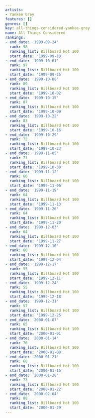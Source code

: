 ```yaml
---
artists:
- Yankee Grey
features: []
genres: []
key: all-things-considered-yankee-grey
name: All Things Considered
rankings:
- end_date: '1999-09-24'
  rank: 98
  ranking_list: Billboard Hot 100
  start_date: '1999-09-18'
- end_date: '1999-10-01'
  rank: 97
  ranking_list: Billboard Hot 100
  start_date: '1999-09-25'
- end_date: '1999-10-08'
  rank: 89
  ranking_list: Billboard Hot 100
  start_date: '1999-10-02'
- end_date: '1999-10-15'
  rank: 87
  ranking_list: Billboard Hot 100
  start_date: '1999-10-09'
- end_date: '1999-10-22'
  rank: 83
  ranking_list: Billboard Hot 100
  start_date: '1999-10-16'
- end_date: '1999-10-29'
  rank: 72
  ranking_list: Billboard Hot 100
  start_date: '1999-10-23'
- end_date: '1999-11-05'
  rank: 71
  ranking_list: Billboard Hot 100
  start_date: '1999-10-30'
- end_date: '1999-11-12'
  rank: 66
  ranking_list: Billboard Hot 100
  start_date: '1999-11-06'
- end_date: '1999-11-19'
  rank: 64
  ranking_list: Billboard Hot 100
  start_date: '1999-11-13'
- end_date: '1999-11-26'
  rank: 64
  ranking_list: Billboard Hot 100
  start_date: '1999-11-20'
- end_date: '1999-12-03'
  rank: 64
  ranking_list: Billboard Hot 100
  start_date: '1999-11-27'
- end_date: '1999-12-10'
  rank: 60
  ranking_list: Billboard Hot 100
  start_date: '1999-12-04'
- end_date: '1999-12-17'
  rank: 55
  ranking_list: Billboard Hot 100
  start_date: '1999-12-11'
- end_date: '1999-12-24'
  rank: 55
  ranking_list: Billboard Hot 100
  start_date: '1999-12-18'
- end_date: '1999-12-31'
  rank: 57
  ranking_list: Billboard Hot 100
  start_date: '1999-12-25'
- end_date: '2000-01-07'
  rank: 65
  ranking_list: Billboard Hot 100
  start_date: '2000-01-01'
- end_date: '2000-01-14'
  rank: 76
  ranking_list: Billboard Hot 100
  start_date: '2000-01-08'
- end_date: '2000-01-21'
  rank: 68
  ranking_list: Billboard Hot 100
  start_date: '2000-01-15'
- end_date: '2000-01-28'
  rank: 73
  ranking_list: Billboard Hot 100
  start_date: '2000-01-22'
- end_date: '2000-02-04'
  rank: 88
  ranking_list: Billboard Hot 100
  start_date: '2000-01-29'
---
```



